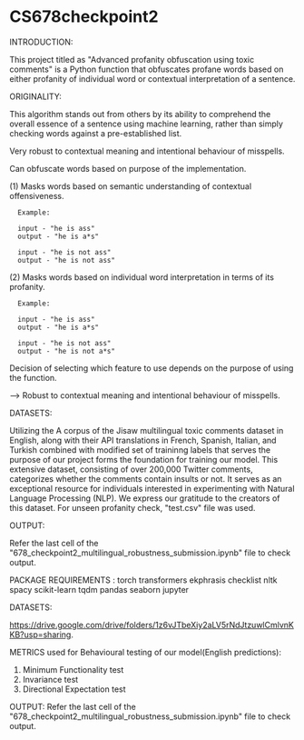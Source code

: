 # CS678checkpoint2

INTRODUCTION:

This project titled as "Advanced profanity obfuscation using toxic comments" is a Python function that obfuscates profane words based on either profanity of individual word or contextual interpretation of a sentence.

ORIGINALITY:

This algorithm stands out from others by its ability to comprehend the overall essence of a sentence using machine learning, rather than simply checking words against a pre-established list.

Very robust to contextual meaning and intentional behaviour of misspells.

Can obfuscate words based on purpose of the implementation.


(1) Masks words based on semantic understanding of contextual offensiveness. 

      Example:
      
      input - "he is ass"
      output - "he is a*s"
      
      input - "he is not ass"
      output - "he is not ass"

(2) Masks words based on individual word interpretation in terms of its profanity.

      Example:
      
      input - "he is ass"
      output - "he is a*s"
      
      input - "he is not ass"
      output - "he is not a*s"

Decision of selecting which feature to use depends on the purpose of using the function.

--> Robust to contextual meaning and intentional behaviour of misspells.

DATASETS:

Utilizing the A corpus of the Jisaw multilingual toxic comments dataset in English, along with their API translations in French, Spanish, Italian, and Turkish combined with modified set of traininng labels that serves the purpose of our project forms the foundation for training our model. This extensive dataset, consisting of over 200,000 Twitter comments, categorizes whether the comments contain insults or not. It serves as an exceptional resource for individuals interested in experimenting with Natural Language Processing (NLP). We express our gratitude to the creators of this dataset. For unseen profanity check, "test.csv" file was used.

OUTPUT:

Refer the last cell of the "678_checkpoint2_multilingual_robustness_submission.ipynb" file to check output.

PACKAGE REQUIREMENTS : torch transformers ekphrasis checklist nltk spacy scikit-learn tqdm pandas seaborn jupyter 

DATASETS:

https://drive.google.com/drive/folders/1z6vJTbeXiy2aLV5rNdJtzuwlCmlvnKKB?usp=sharing.

METRICS used for Behavioural testing of our model(English predictions):

1. Minimum Functionality test
2. Invariance test
3. Directional Expectation test

OUTPUT:
Refer the last cell of the "678_checkpoint2_multilingual_robustness_submission.ipynb" file to check output.
